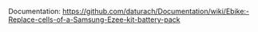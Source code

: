 Documentation: https://github.com/daturach/Documentation/wiki/Ebike:-Replace-cells-of-a-Samsung-Ezee-kit-battery-pack
